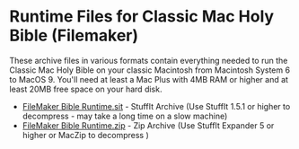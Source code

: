 # Runtime Files for Classic Mac Holy Bible (Filemaker)

These archive files in various formats contain everything needed to run the Classic Mac Holy Bible on your classic Macintosh from Macintosh System 6 to MacOS 9.  You'll need at least a Mac Plus with 4MB RAM or higher and at least 20MB free space on your hard disk.

- [FileMaker Bible Runtime.sit](https://github.com/djtrustgod/Classic-Mac-Holy-Bible/raw/main/ClassicMac/Runtime/FileMaker%20Bible%20Runtime.sit) - StuffIt Archive (Use StuffIt 1.5.1 or higher to decompress - may take a long time on a slow machine)
- [FileMaker Bible Runtime.zip](https://github.com/djtrustgod/Classic-Mac-Holy-Bible/raw/main/ClassicMac/Runtime/FileMaker%20Bible%20Runtime.zip) - Zip Archive (Use StuffIt Expander 5 or higher or MacZip to decompress )
